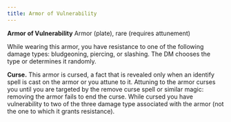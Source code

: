 ```yaml
---
title: Armor of Vulnerability
---
```

**Armor of Vulnerability**
Armor (plate), rare (requires attunement)

While wearing this armor, you have resistance to one of the following damage types: bludgeoning, piercing, or slashing. The DM chooses the type or determines it randomly.

**Curse.** This armor is cursed, a fact that is revealed only when an identify spell is cast on the armor or you attune to it. Attuning to the armor curses you until you are targeted by the remove curse spell or similar magic: removing the armor fails to end the curse. While cursed you have vulnerability to two of the three damage type associated with the armor (not the one to which it grants resistance).